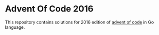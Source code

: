 Advent Of Code 2016
===

This repository contains solutions for 2016 edition of [advent of code](http://adventofcode.com/) in Go language.